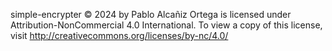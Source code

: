  simple-encrypter © 2024 by Pablo Alcañiz Ortega is licensed under Attribution-NonCommercial 4.0 International. To view a copy of this license, visit http://creativecommons.org/licenses/by-nc/4.0/
